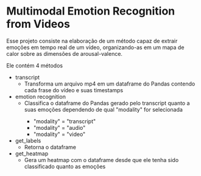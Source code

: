 # Multimodal Emotion Recognition from Videos

Esse projeto consiste na elaboração de um método capaz de extrair emoções em tempo real de um vídeo, organizando-as em um mapa de calor sobre as dimensões de arousal-valence.

Ele contém 4 métodos
<ul>
  <li>transcript
    <ul>
      <li>Transforma um arquivo mp4 em um dataframe do Pandas contendo 
      cada frase do vídeo e suas timestamps</li>
    </ul>
  </li>
  <li>emotion recognition
    <ul>
      <li>Classifica o dataframe do Pandas gerado pelo transcript quanto a suas emoções dependendo de qual
      "modality" for selecionada</li>
      <ul>
        <li>"modality" = "transcript"</li>
        <li>"modality" = "audio"</li>
        <li>"modality" = "video"</li>
      </ul>
    </ul>
  </li>
  <li>get_labels
    <ul>
      <li>Retorna o dataframe</li>
    </ul>
  </li>
  <li>get_heatmap
    <ul>
      <li>Gera um heatmap com o dataframe desde que ele tenha sido classificado quanto as emoções</li>
    </ul>
  </li>
</ul>